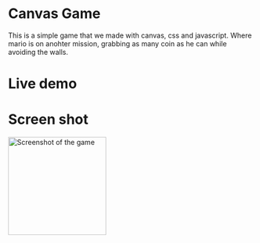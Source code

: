 # Canvas Game
This is a simple game that we made with canvas, css and javascript. Where mario is on anohter mission, grabbing as many coin as he can while avoiding the walls.

# Live demo

# Screen shot

<img src="/images/screen-demo" alt="Screenshot of the game" width="200" height="200" />
